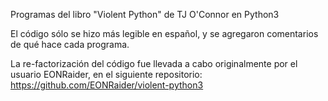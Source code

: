 Programas del libro "Violent Python" de TJ O'Connor en Python3


El código sólo se hizo más legible en español, y se agregaron comentarios de qué hace cada programa.


La re-factorización del código fue llevada a cabo originalmente por el usuario EONRaider, en el siguiente repositorio: 
https://github.com/EONRaider/violent-python3
